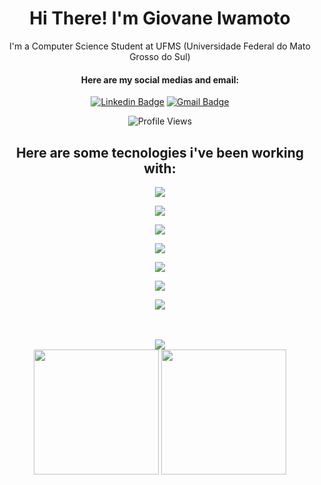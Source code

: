 <strong>
    <h1 align="center">Hi There! I'm Giovane Iwamoto</h1>
</strong>

<p align="center">
    I'm a Computer Science Student at UFMS (Universidade Federal do Mato Grosso do Sul)
</p>

<h4 align="center">
    Here are my social medias and email:
</h4>


<div align="center">

[![Linkedin Badge](https://img.shields.io/badge/-Giovane%20Iwamoto-6633cc?style=flat-square&logo=Linkedin&logoColor=white&link=https://www.linkedin.com/in/giovane-iwamoto-a6377620b/)](https://www.linkedin.com/in/giovane-iwamoto-a6377620b/)
[![Gmail Badge](https://img.shields.io/badge/-giovaneiwamoto@gmail.com-6633cc?style=flat-square&logo=Gmail&logoColor=white&link=mailto:giovaneiwamoto@gmail.com)](mailto:giovaneiwamoto@gmail.com)

</div>

<div align="center">

![Profile Views](http://estruyf-github.azurewebsites.net/api/VisitorHit?user=GiovaneIwamoto&repo=GiovaneIwamoto&countColorcountColor)

</div>

<h2 align="center">
    Here are some tecnologies i've been working with:
</h2>

<div align="center">

![](https://img.shields.io/badge/-Python-informational?style=for-the-badge&logo=python&color=000000)

![](https://img.shields.io/badge/Node.js-339933?style=for-the-badge&logo=nodedotjs&logoColor=white)

![](https://img.shields.io/badge/-GitHub-informational?style=for-the-badge&logo=github&&color=000000)

![](https://img.shields.io/badge/C-00599C?style=for-the-badge&logo=c&logoColor=white)

![](https://img.shields.io/badge/-JavaScript-informational?style=for-the-badge&logo=JavaScript&color=000000)

![](https://img.shields.io/badge/-CSS-informational?style=for-the-badge&logo=css3&color=000000)

![](https://img.shields.io/badge/-HTML-informational?style=for-the-badge&logo=html5&color=000000)

</div>

<br />
<br />

<div align="center">
    <img src="https://github-readme-streak-stats.herokuapp.com/?user=GiovaneIwamoto&theme=dracula"/>
</div>

<div align="center">
  <img height="200em" src="https://github-readme-stats.vercel.app/api?username=GiovaneIwamoto&show_icons=true&theme=dracula&include_all_commits=true&count_private=true"/>
  <img height="200em" src="https://github-readme-stats.vercel.app/api/top-langs/?username=GiovaneIwamoto&layout=compact&langs_count=16&theme=dracula"/>
</div>

